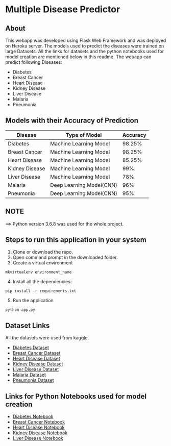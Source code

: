 # Multiple Disease Predictor

## About

This webapp was developed using Flask Web Framework and was deployed on Heroku server. The models used to predict the diseases were trained on large Datasets. All the links for datasets and the python notebooks used for model creation are mentioned below in this readme. The webapp can predict following Diseases:

- Diabetes
- Breast Cancer
- Heart Disease
- Kidney Disease
- Liver Disease
- Malaria
- Pneumonia

## Models with their Accuracy of Prediction

| Disease        | Type of Model            | Accuracy |
| -------------- | ------------------------ | -------- |
| Diabetes       | Machine Learning Model   | 98.25%   |
| Breast Cancer  | Machine Learning Model   | 98.25%   |
| Heart Disease  | Machine Learning Model   | 85.25%   |
| Kidney Disease | Machine Learning Model   | 99%      |
| Liver Disease  | Machine Learning Model   | 78%      |
| Malaria        | Deep Learning Model(CNN) | 96%      |
| Pneumonia      | Deep Learning Model(CNN) | 95%      |

## NOTE

==> Python version 3.6.8 was used for the whole project.<br>

## Steps to run this application in your system

1. Clone or download the repo.
2. Open command prompt in the downloaded folder.
3. Create a virtual environment

```
mkvirtualenv environment_name
```

4. Install all the dependencies:

```
pip install -r requirements.txt
```

5. Run the application

```
python app.py
```

## Dataset Links

All the datasets were used from kaggle.

- [Diabetes Dataset](https://www.kaggle.com/uciml/pima-indians-diabetes-database)
- [Breast Cancer Dataset](https://www.kaggle.com/uciml/breast-cancer-wisconsin-data)
- [Heart Disease Dataset](https://www.kaggle.com/ronitf/heart-disease-uci)
- [Kidney Disease Dataset](https://www.kaggle.com/mansoordaku/ckdisease)
- [Liver Disease Dataset](https://www.kaggle.com/uciml/indian-liver-patient-records)
- [Malaria Dataset](https://www.kaggle.com/iarunava/cell-images-for-detecting-malaria)
- [Pneumonia Dataset](https://www.kaggle.com/paultimothymooney/chest-xray-pneumonia)

## Links for Python Notebooks used for model creation

- [Diabetes Notebook](https://github.com/venugopalkadamba/Multi_Disease_Predictor/blob/master/Python%20Notebooks/Diabetes_Prediction.ipynb)
- [Breast Cancer Notebook](https://github.com/venugopalkadamba/Multi_Disease_Predictor/blob/master/Python%20Notebooks/Cancer_Prediction.ipynb)
- [Heart Disease Notebook](https://github.com/venugopalkadamba/Multi_Disease_Predictor/blob/master/Python%20Notebooks/Heart_Disease_Prediction.ipynb)
- [Kidney Disease Notebook](https://github.com/venugopalkadamba/Multi_Disease_Predictor/blob/master/Python%20Notebooks/Kidney_Disease_Prediction.ipynb)
- [Liver Disease Notebook](https://github.com/venugopalkadamba/Multi_Disease_Predictor/blob/master/Python%20Notebooks/Liver_Disease_Prediction.ipynb)
